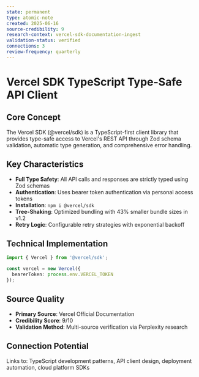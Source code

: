```yaml
---
state: permanent
type: atomic-note
created: 2025-06-16
source-credibility: 9
research-context: vercel-sdk-documentation-ingest
validation-status: verified
connections: 3
review-frequency: quarterly
---
```


# Vercel SDK TypeScript Type-Safe API Client

## Core Concept

The Vercel SDK (@vercel/sdk) is a TypeScript-first client library that provides type-safe access to Vercel's REST API through Zod schema validation, automatic type generation, and comprehensive error handling.

## Key Characteristics

- **Full Type Safety**: All API calls and responses are strictly typed using Zod schemas
- **Authentication**: Uses bearer token authentication via personal access tokens
- **Installation**: `npm i @vercel/sdk`
- **Tree-Shaking**: Optimized bundling with 43% smaller bundle sizes in v1.2
- **Retry Logic**: Configurable retry strategies with exponential backoff

## Technical Implementation

```typescript
import { Vercel } from '@vercel/sdk';

const vercel = new Vercel({ 
  bearerToken: process.env.VERCEL_TOKEN 
});
```

## Source Quality

- **Primary Source**: Vercel Official Documentation
- **Credibility Score**: 9/10
- **Validation Method**: Multi-source verification via Perplexity research

## Connection Potential

Links to: TypeScript development patterns, API client design, deployment automation, cloud platform SDKs